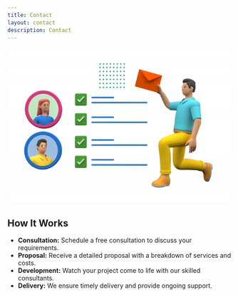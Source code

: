```yaml
---
title: Contact
layout: contact
description: Contact
---
```


<div style="display: flex; align-items: center;">
  <a href="/images/Task Management - 640x427.png">
    <img src="/images/Task Management - 640x427.png" alt=" " style="width: 900px; height: 350px; margin-right: 100px;">
  </a>
</div>

## How It Works
  
- **Consultation:** Schedule a free consultation to discuss your requirements.
- **Proposal:** Receive a detailed proposal with a breakdown of services and costs.
- **Development:** Watch your project come to life with our skilled consultants.
- **Delivery:** We ensure timely delivery and provide ongoing support.
